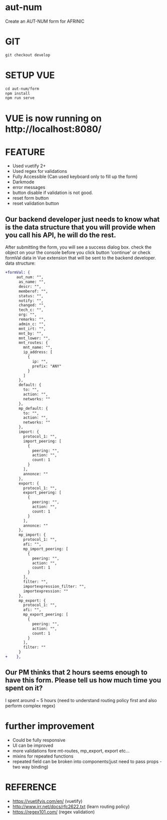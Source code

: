 # aut-num
Create an AUT-NUM form for AFRINIC

# GIT
```diff
git checkout develop
```

# SETUP VUE
```diff
cd aut-num/form
npm install
npm run serve
```
# VUE is now running on http://localhost:8080/


# FEATURE
- Used vuetify 2+
- Used regex for validations
- Fully Accessible (Can used keyboard only to fill up the form)
- Darkmode
- error messages
- button disable if validation is not good.
- reset form button
- reset validation button

## Our backend developer just needs to know what is the data structure that you will provide when you call his API, he will do the rest.
After submitting the form, you will see a success dialog box. check the object on your the console before you click button 'continue' or check formVal data in Vue extension that will be sent to the backend developer.
data structure:

```diff
+formVal: {
     aut_num: "",
      as_name: "",
      descr: "",
      memberof: "",
      status: "",
      notify: "",
      changed: "",
      tech_c: "",
      org: "",
      remarks: "",
      admin_c: "",
      mnt_irt: "",
      mnt_by: "",
      mnt_lower: "",
      mnt_routes: {
        mnt_name: "",
        ip_address: [
          {
            ip: "",
            prefix: "ANY"
          }
        ]
      },
      default: {
        to: "",
        action: "",
        networks: ""
      },
      mp_default: {
        to: "",
        action: "",
        networks: ""
      },
      import: {
        protocol_1: "",
        import_peering: [
          {
            peering: "",
            action: "",
            count: 1
          }
        ],
        annonce: ""
      },
      export: {
        protocol_1: "",
        export_peering: [
          {
            peering: "",
            action: "",
            count: 1
          }
        ],
        annonce: ""
      },
      mp_import: {
        protocol_1: "",
        afi: "",
        mp_import_peering: [
          {
            peering: "",
            action: "",
            count: 1
          }
        ],
        filter: "",
        importexpression_filter: "",
        importexpression: ""
      },
      mp_export: {
        protocol_1: "",
        afi: "",
        mp_export_peering: [
          {
            peering: "",
            action: "",
            count: 1
          }
        ],
        filter: ""
      }
+    },
```

## Our PM thinks that 2 hours seems enough to have this form. Please tell us how much time you spent on it?

I spent around ~ 5 hours (need to understand routing policy first and also perform complex regex)

# further improvement
- Could be fully responsive
- UI can be improved
- more validations fore mt-routes, mp_export, export etc...
- mixins for repeated functions
- repeated field can be broken into components(just need to pass props - two way binding)


# REFERENCE
- https://vuetifyjs.com/en/ (vuetify)
- http://www.irr.net/docs/rfc2622.txt (learn routing policy)
- https://regex101.com/ (regex validation)